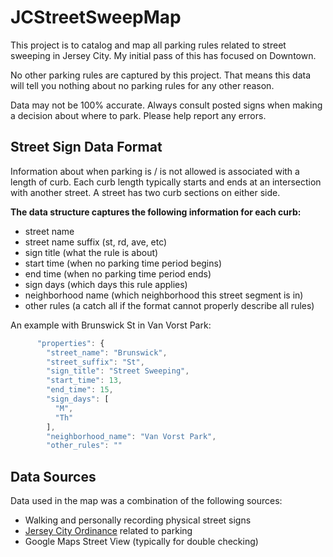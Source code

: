 # JCStreetSweepMap

This project is to catalog and map all parking rules related to street sweeping 
in Jersey City. My initial pass of this has focused on Downtown.

No other parking rules are captured by this project. That means this data will
tell you nothing about no parking rules for any other reason. 

Data may not be 100% accurate. Always consult posted signs when making a decision
about where to park. Please help report any errors.

## Street Sign Data Format
Information about when parking is / is not allowed is associated with a length of
curb. Each curb length typically starts and ends at an intersection with another
street. A street has two curb sections on either side.

**The data structure captures the following information for each curb:**
* street name
* street name suffix (st, rd, ave, etc)
* sign title (what the rule is about)
* start time (when no parking time period begins)
* end time (when no parking time period ends)
* sign days (which days this rule applies)
* neighborhood name (which neighborhood this street segment is in)
* other rules (a catch all if the format cannot properly describe all rules)

An example with Brunswick St in Van Vorst Park:
```javascript
      "properties": {
        "street_name": "Brunswick",
        "street_suffix": "St",
        "sign_title": "Street Sweeping",
        "start_time": 13,
        "end_time": 15,
        "sign_days": [
          "M",
          "Th"
        ],
        "neighborhood_name": "Van Vorst Park",
        "other_rules": ""
```
## Data Sources
Data used in the map was a combination of the following sources:
* Walking and personally recording physical street signs
* [Jersey City Ordinance](https://library.municode.com/nj/jersey_city/codes/code_of_ordinances?nodeId=CH332VETR_ARTIIIPASTST) related to parking
* Google Maps Street View (typically for double checking)
